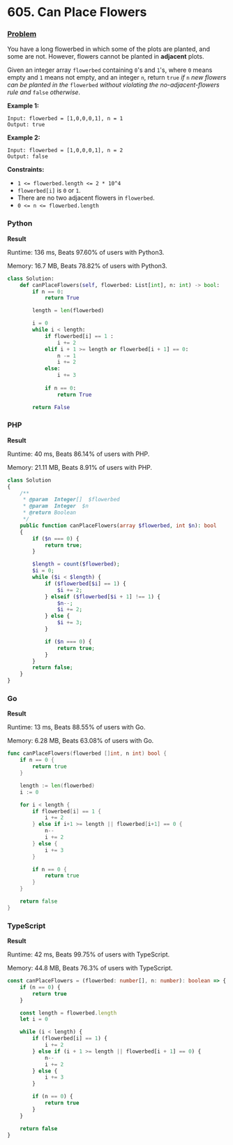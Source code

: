 # 605. Can Place Flowers

### [Problem](https://leetcode.com/problems/can-place-flowers/description/)

You have a long flowerbed in which some of the plots are planted, and some are not. However, flowers cannot be planted in **adjacent** plots.

Given an integer array `flowerbed` containing `0`'s and `1`'s, where `0` means empty and `1` means not empty, and an integer `n`, return `true` _if_ `n` _new flowers can be planted in the_ `flowerbed` _without violating the no-adjacent-flowers rule and_ `false` _otherwise_.

**Example 1:**

```
Input: flowerbed = [1,0,0,0,1], n = 1
Output: true
```

**Example 2:**

```
Input: flowerbed = [1,0,0,0,1], n = 2
Output: false
```

**Constraints:**

* `1 <= flowerbed.length <= 2 * 10^4`
* `flowerbed[i]` is `0` or `1`.
* There are no two adjacent flowers in `flowerbed`.
* `0 <= n <= flowerbed.length`

### Python

**Result**

Runtime: 136 ms, Beats 97.60% of users with Python3.

Memory: 16.7 MB, Beats 78.82% of users with Python3.

```python
class Solution:
    def canPlaceFlowers(self, flowerbed: List[int], n: int) -> bool:
        if n == 0:
            return True

        length = len(flowerbed)

        i = 0
        while i < length:
            if flowerbed[i] == 1 :
                i += 2
            elif i + 1 >= length or flowerbed[i + 1] == 0:
                n -= 1
                i += 2
            else:
                i += 3
                
            if n == 0:
                return True

        return False
```

### PHP

**Result**

Runtime: 40 ms, Beats 86.14% of users with PHP.

Memory: 21.11 MB, Beats 8.91% of users with PHP.

```php
class Solution
{
    /**
     * @param  Integer[]  $flowerbed
     * @param  Integer  $n
     * @return Boolean
     */
    public function canPlaceFlowers(array $flowerbed, int $n): bool
    {
        if ($n === 0) {
            return true;
        }

        $length = count($flowerbed);
        $i = 0;
        while ($i < $length) {
            if ($flowerbed[$i] == 1) {
                $i += 2;
            } elseif ($flowerbed[$i + 1] !== 1) {
                $n--;
                $i += 2;
            } else {
                $i += 3;
            }

            if ($n === 0) {
                return true;
            }
        }
        return false;
    }
}
```

### Go

**Result**

Runtime: 13 ms, Beats 88.55% of users with Go.

Memory: 6.28 MB, Beats 63.08% of users with Go.

```go
func canPlaceFlowers(flowerbed []int, n int) bool {
	if n == 0 {
		return true
	}

	length := len(flowerbed)
	i := 0

	for i < length {
		if flowerbed[i] == 1 {
			i += 2
		} else if i+1 >= length || flowerbed[i+1] == 0 {
			n--
			i += 2
		} else {
			i += 3
		}

		if n == 0 {
			return true
		}
	}

	return false
}
```

### TypeScript

**Result**

Runtime: 42 ms, Beats 99.75% of users with TypeScript.

Memory: 44.8 MB, Beats 76.3% of users with TypeScript.

```typescript
const canPlaceFlowers = (flowerbed: number[], n: number): boolean => {
    if (n == 0) {
        return true
    }

    const length = flowerbed.length
    let i = 0

    while (i < length) {
        if (flowerbed[i] == 1) {
            i += 2
        } else if (i + 1 >= length || flowerbed[i + 1] == 0) {
            n--
            i += 2
        } else {
            i += 3
        }

        if (n == 0) {
            return true
        }
    }

    return false
}
```
